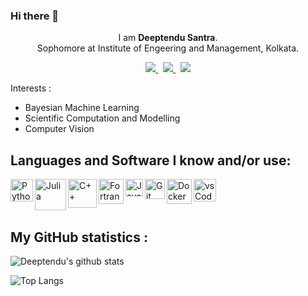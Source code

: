 ### Hi there 👋

<p align="center">
I am <b>Deeptendu Santra</b>.<br>
Sophomore at Institute of Engeering and Management, Kolkata.

</p>


<p align="center">

<a href ="mailto:santradibbo@gmail.com">
<img src="https://img.shields.io/badge/Gmail-D14836?style=for-the-badge&logo=gmail&logoColor=white">
</a>&nbsp

<a href="https://www.linkedin.com/in/dsantra/">
<img src="https://img.shields.io/badge/LinkedIn-0077B5?style=for-the-badge&logo=linkedin&logoColor=white">
</a>&nbsp

<a href="https://twitter.com/DSantra92">
<img src="https://img.shields.io/badge/Twitter-1DA1F2?style=for-the-badge&logo=twitter&logoColor=white">
</a>
</p>

Interests :
- Bayesian Machine Learning 
- Scientific Computation and Modelling 
- Computer Vision 

## Languages and Software I know and/or use:


<img align="left" alt="Python" width="36px" src="https://user-images.githubusercontent.com/55111154/100546857-8ba9c700-3289-11eb-9627-ae469441946b.png" />

<img align="left" alt="Julia" width="50px" src="https://user-images.githubusercontent.com/55111154/100548941-f9f48680-3295-11eb-9d74-c272f92a50d4.png" />


<img align="left" alt="C++" width="46px" src="https://user-images.githubusercontent.com/55111154/100549944-5f4b7600-329c-11eb-8d47-a3d5f47bd248.png" />

<img align="left" alt="Fortran" width="40px" src= "https://user-images.githubusercontent.com/55111154/100549205-91a6a480-3297-11eb-8293-1179d4271612.png"/>

<img align="left" alt="Java" width="28px" src= "https://user-images.githubusercontent.com/55111154/100549990-ab96b600-329c-11eb-865d-419e80f8b710.png"/>

<img align="left" alt="Git" width="32px" src= "https://user-images.githubusercontent.com/55111154/100549956-74280980-329c-11eb-8b47-62b3ea97e5ca.png"/>

<img align="left" alt="Docker" width="40px" src= "https://user-images.githubusercontent.com/55111154/100550295-06311180-329f-11eb-9e5f-ec3ab98ab403.png"/>

<img align="left" alt="vsCode" width="36px" src= "https://user-images.githubusercontent.com/55111154/100549504-41304680-3299-11eb-811c-570aae79deba.png"/>

<br/>
<br/>
<br/>

## My GitHub statistics : 

![Deeptendu's github stats](https://github-readme-stats.vercel.app/api?username=DSantra92&count_private=true&show_icons=True&theme=gotham)

![Top Langs](https://github-readme-stats.vercel.app/api/top-langs/?username=DSantra92&hide=MATLAB)